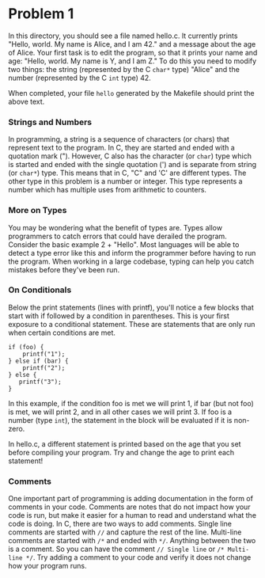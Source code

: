 # Problem 1
In this directory, you should see a file named hello.c.
It currently prints "Hello, world. My name is Alice, and I am 42." and
a message about the age of Alice.
Your first task is to edit the program, so that it prints
your name and age:
"Hello, world. My name is Y, and I am Z." To do this you need
to modify two things: the string (represented by the C ```char*``` type) "Alice" and the 
number (represented by the C ```int``` type) 42.

When completed, your file ```hello``` generated by the Makefile
should print the above text.

### Strings and Numbers
In programming, a string is a sequence of characters (or chars) that represent text to the
program. In C, they are started and ended with a quotation mark ("). However,
C also has the character (or ```char```) type which is started and ended with
the single quotation (') and is separate from string (or ```char*```) type.
This means that in C, "C" and 'C' are different types. The other type
in this problem is a number or integer. This type represents a number which
has multiple uses from arithmetic to counters.

### More on Types
You may be wondering what the benefit of types are. Types allow programmers to
catch errors that could have derailed the program. Consider the basic example
2 + "Hello". Most languages will be able to detect a type error like this
and inform the programmer before having to run the program. When working
in a large codebase, typing can help you catch mistakes before
they've been run.

### On Conditionals
Below the print statements (lines with printf), you'll notice a few blocks that
start with if followed by a condition in parentheses. This is your first exposure
to a conditional statement. These are statements that are only run when certain
conditions are met. 

```
if (foo) {
    printf("1");
} else if (bar) {
    printf("2");
} else {
   printf("3");
}
```

In this example, if the condition foo is met we will print 1, if
bar (but not foo) is met, we will print 2, and in all other cases
we will print 3. 
If foo is a number (type ```int```), the statement in the block will be evaluated if it is non-zero.


In hello.c, a different statement is printed based on the
age that you set before compiling your program. Try and change the age
to print each statement!

### Comments
One important part of programming is adding documentation in the form of comments in your code. Comments are notes that do not impact how your code is run, but make it easier for a human to read and understand what the code is doing. In C, there are two ways to add comments. Single line comments are
started with ```//``` and capture the rest of the line. Multi-line comments are started with ```/*``` and ended with ```*/```. Anything between the two
is a comment. So you can have the comment ```// Single line``` or ```/* Multi-line */```. Try adding a comment to your code and verify it does not change how your program runs.